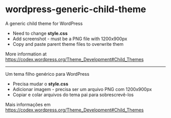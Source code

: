 wordpress-generic-child-theme
=======

A generic child theme for WordPress

* Need to change **style.css**
* Add screenshot - must be a PNG file with 1200x900px
* Copy and paste parent theme files to overwrite them

More information at https://codex.wordpress.org/Theme_Development#Child_Themes

---

Um tema filho genérico para WordPress

* Precisa mudar o **style.css**
* Adicionar imagem - precisa ser um arquivo PNG com 1200x900px
* Copiar e colar arquivos do tema pai para sobrescrevê-los

Mais informações em https://codex.wordpress.org/Theme_Development#Child_Themes

